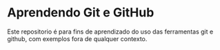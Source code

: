 # Aprendendo Git e GitHub
 Este repositorio é para fins de aprendizado do uso das ferramentas git e github, com exemplos fora de qualquer  contexto.
